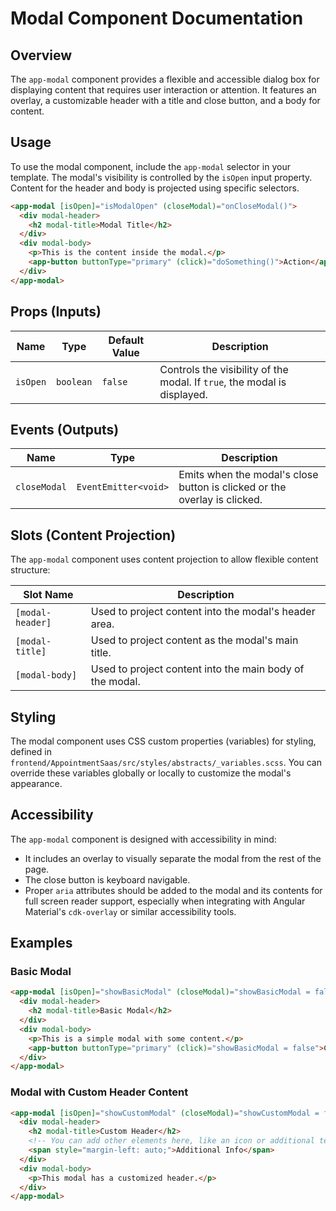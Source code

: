 # Modal Component Documentation

## Overview

The `app-modal` component provides a flexible and accessible dialog box for displaying content that requires user interaction or attention. It features an overlay, a customizable header with a title and close button, and a body for content.

## Usage

To use the modal component, include the `app-modal` selector in your template. The modal's visibility is controlled by the `isOpen` input property. Content for the header and body is projected using specific selectors.

```html
<app-modal [isOpen]="isModalOpen" (closeModal)="onCloseModal()">
  <div modal-header>
    <h2 modal-title>Modal Title</h2>
  </div>
  <div modal-body>
    <p>This is the content inside the modal.</p>
    <app-button buttonType="primary" (click)="doSomething()">Action</app-button>
  </div>
</app-modal>
```

## Props (Inputs)

| Name     | Type      | Default Value | Description                                  |
|----------|-----------|---------------|----------------------------------------------|
| `isOpen` | `boolean` | `false`       | Controls the visibility of the modal. If `true`, the modal is displayed. |

## Events (Outputs)

| Name        | Type             | Description                                  |
|-------------|------------------|----------------------------------------------|
| `closeModal`| `EventEmitter<void>` | Emits when the modal's close button is clicked or the overlay is clicked. |

## Slots (Content Projection)

The `app-modal` component uses content projection to allow flexible content structure:

| Slot Name     | Description                                        |
|---------------|----------------------------------------------------|
| `[modal-header]` | Used to project content into the modal's header area. |
| `[modal-title]`  | Used to project content as the modal's main title.  |
| `[modal-body]`| Used to project content into the main body of the modal. |

## Styling

The modal component uses CSS custom properties (variables) for styling, defined in `frontend/AppointmentSaas/src/styles/abstracts/_variables.scss`. You can override these variables globally or locally to customize the modal's appearance.

## Accessibility

The `app-modal` component is designed with accessibility in mind:
- It includes an overlay to visually separate the modal from the rest of the page.
- The close button is keyboard navigable.
- Proper `aria` attributes should be added to the modal and its contents for full screen reader support, especially when integrating with Angular Material's `cdk-overlay` or similar accessibility tools.

## Examples

### Basic Modal
```html
<app-modal [isOpen]="showBasicModal" (closeModal)="showBasicModal = false">
  <div modal-header>
    <h2 modal-title>Basic Modal</h2>
  </div>
  <div modal-body>
    <p>This is a simple modal with some content.</p>
    <app-button buttonType="primary" (click)="showBasicModal = false">Close</app-button>
  </div>
</app-modal>
```

### Modal with Custom Header Content
```html
<app-modal [isOpen]="showCustomModal" (closeModal)="showCustomModal = false">
  <div modal-header>
    <h2 modal-title>Custom Header</h2>
    <!-- You can add other elements here, like an icon or additional text -->
    <span style="margin-left: auto;">Additional Info</span>
  </div>
  <div modal-body>
    <p>This modal has a customized header.</p>
  </div>
</app-modal>